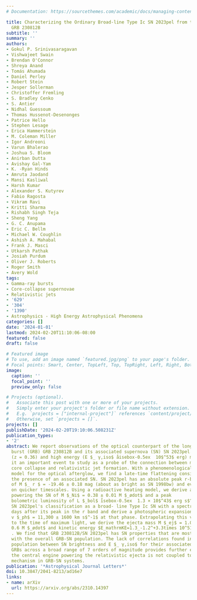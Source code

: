 ```yaml
---
# Documentation: https://sourcethemes.com/academic/docs/managing-content/

title: Characterizing the Ordinary Broad-line Type Ic SN 2023pel from the Energetic
  GRB 230812B
subtitle: ''
summary: ''
authors:
- Gokul P. Srinivasaragavan
- Vishwajeet Swain
- Brendan O'Connor
- Shreya Anand
- Tomás Ahumada
- Daniel Perley
- Robert Stein
- Jesper Sollerman
- Christoffer Fremling
- S. Bradley Cenko
- S. Antier
- Nidhal Guessoum
- Thomas Hussenot-Desenonges
- Patrice Hello
- Stephen Lesage
- Erica Hammerstein
- M. Coleman Miller
- Igor Andreoni
- Varun Bhalerao
- Joshua S. Bloom
- Anirban Dutta
- Avishay Gal-Yam
- K. -Ryan Hinds
- Amruta Jaodand
- Mansi Kasliwal
- Harsh Kumar
- Alexander S. Kutyrev
- Fabio Ragosta
- Vikram Ravi
- Kritti Sharma
- Rishabh Singh Teja
- Sheng Yang
- G. C. Anupama
- Eric C. Bellm
- Michael W. Coughlin
- Ashish A. Mahabal
- Frank J. Masci
- Utkarsh Pathak
- Josiah Purdum
- Oliver J. Roberts
- Roger Smith
- Avery Wold
tags:
- Gamma-ray bursts
- Core-collapse supernovae
- Relativistic jets
- '629'
- '304'
- '1390'
- Astrophysics - High Energy Astrophysical Phenomena
categories: []
date: '2024-01-01'
lastmod: 2024-02-20T11:10:06-08:00
featured: false
draft: false

# Featured image
# To use, add an image named `featured.jpg/png` to your page's folder.
# Focal points: Smart, Center, TopLeft, Top, TopRight, Left, Right, BottomLeft, Bottom, BottomRight.
image:
  caption: ''
  focal_point: ''
  preview_only: false

# Projects (optional).
#   Associate this post with one or more of your projects.
#   Simply enter your project's folder or file name without extension.
#   E.g. `projects = ["internal-project"]` references `content/project/deep-learning/index.md`.
#   Otherwise, set `projects = []`.
projects: []
publishDate: '2024-02-20T19:10:06.508231Z'
publication_types:
- '2'
abstract: We report observations of the optical counterpart of the long gamma-ray
  burst (GRB) GRB 230812B and its associated supernova (SN) SN 2023pel. The proximity
  (z = 0.36) and high energy (E $_ γ,iso$ åisebox-0.5ex  10$^53$ erg) make
  it an important event to study as a probe of the connection between massive star
  core collapse and relativistic jet formation. With a phenomenological power-law
  model for the optical afterglow, we find a late-time flattening consistent with
  the presence of an associated SN. SN 2023pel has an absolute peak r-band magnitude
  of M $_ r $ = -19.46 ± 0.18 mag (about as bright as SN 1998bw) and evolves
  on quicker timescales. Using a radioactive heating model, we derive a nickel mass
  powering the SN of M $_Ni$ = 0.38 ± 0.01 M $_ødot$ and a peak
  bolometric luminosity of L $_bol$ i̊sebox-0.5ex  1.3 × 10$^43$ erg s$^-1$. We confirm
  SN 2023pel's classification as a broad- line Type Ic SN with a spectrum taken 15.5
  days after its peak in the r band and derive a photospheric expansion velocity of
  v $_ph$ = 11,300 ± 1600 km s$^-1$ at that phase. Extrapolating this velocity
  to the time of maximum light, we derive the ejecta mass M $_ej$ = 1.0 ±
  0.6 M $_ødot$ and kinetic energy $E_mathrmKE=1.3_-1.2^+3.3times 10^51,mathrmerg$
  . We find that GRB 230812B/SN 2023pel has SN properties that are mostly consistent
  with the overall GRB-SN population. The lack of correlations found in the GRB-SN
  population between SN brightness and E $_ γ,iso$ for their associated
  GRBs across a broad range of 7 orders of magnitude provides further evidence that
  the central engine powering the relativistic ejecta is not coupled to the SN powering
  mechanism in GRB-SN systems.
publication: '*Astrophysical Journal Letters*'
doi: 10.3847/2041-8213/ad16e7
links:
- name: arXiv
  url: https://arxiv.org/abs/2310.14397
---
```


